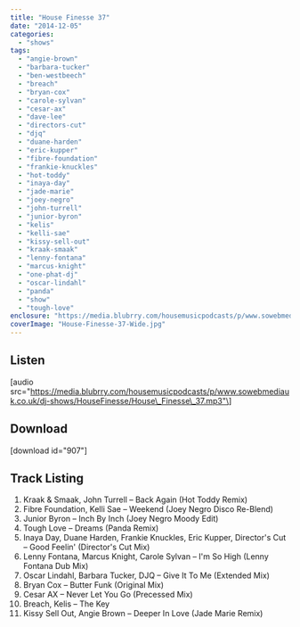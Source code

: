 ```yaml
---
title: "House Finesse 37"
date: "2014-12-05"
categories: 
  - "shows"
tags: 
  - "angie-brown"
  - "barbara-tucker"
  - "ben-westbeech"
  - "breach"
  - "bryan-cox"
  - "carole-sylvan"
  - "cesar-ax"
  - "dave-lee"
  - "directors-cut"
  - "djq"
  - "duane-harden"
  - "eric-kupper"
  - "fibre-foundation"
  - "frankie-knuckles"
  - "hot-toddy"
  - "inaya-day"
  - "jade-marie"
  - "joey-negro"
  - "john-turrell"
  - "junior-byron"
  - "kelis"
  - "kelli-sae"
  - "kissy-sell-out"
  - "kraak-smaak"
  - "lenny-fontana"
  - "marcus-knight"
  - "one-phat-dj"
  - "oscar-lindahl"
  - "panda"
  - "show"
  - "tough-love"
enclosure: "https://media.blubrry.com/housemusicpodcasts/p/www.sowebmediauk.co.uk/dj-shows/HouseFinesse/House_Finesse_37.mp3 0 audio/mpeg "
coverImage: "House-Finesse-37-Wide.jpg"
---
```


## Listen

\[audio src="https://media.blubrry.com/housemusicpodcasts/p/www.sowebmediauk.co.uk/dj-shows/HouseFinesse/House\_Finesse\_37.mp3"\]

## Download

\[download id="907"\]

## Track Listing

1. Kraak & Smaak, John Turrell – Back Again (Hot Toddy Remix)
2. Fibre Foundation, Kelli Sae – Weekend (Joey Negro Disco Re-Blend)
3. Junior Byron – Inch By Inch (Joey Negro Moody Edit)
4. Tough Love – Dreams (Panda Remix)
5. Inaya Day, Duane Harden, Frankie Knuckles, Eric Kupper, Director's Cut – Good Feelin' (Director's Cut Mix)
6. Lenny Fontana, Marcus Knight, Carole Sylvan – I'm So High (Lenny Fontana Dub Mix)
7. Oscar Lindahl, Barbara Tucker, DJQ – Give It To Me (Extended Mix)
8. Bryan Cox – Butter Funk (Original Mix)
9. Cesar AX – Never Let You Go (Precessed Mix)
10. Breach, Kelis – The Key
11. Kissy Sell Out, Angie Brown – Deeper In Love (Jade Marie Remix)
